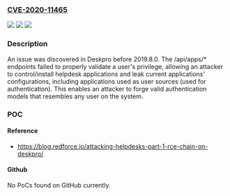 ### [CVE-2020-11465](https://cve.mitre.org/cgi-bin/cvename.cgi?name=CVE-2020-11465)
![](https://img.shields.io/static/v1?label=Product&message=n%2Fa&color=blue)
![](https://img.shields.io/static/v1?label=Version&message=n%2Fa&color=blue)
![](https://img.shields.io/static/v1?label=Vulnerability&message=n%2Fa&color=brighgreen)

### Description

An issue was discovered in Deskpro before 2019.8.0. The /api/apps/* endpoints failed to properly validate a user's privilege, allowing an attacker to control/install helpdesk applications and leak current applications' configurations, including applications used as user sources (used for authentication). This enables an attacker to forge valid authentication models that resembles any user on the system.

### POC

#### Reference
- https://blog.redforce.io/attacking-helpdesks-part-1-rce-chain-on-deskpro/

#### Github
No PoCs found on GitHub currently.

